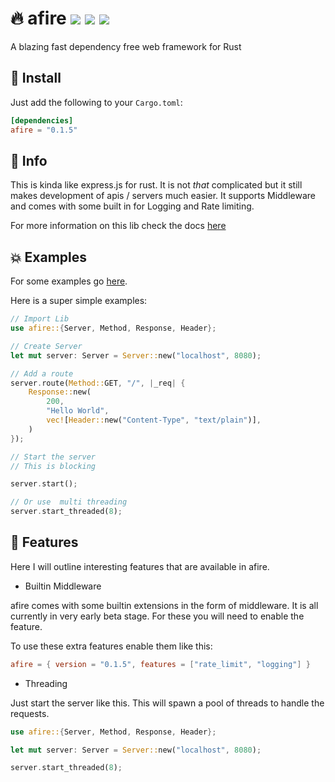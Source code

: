 # 🔥 afire <a href="https://github.com/Basicprogrammer10/afire/actions"><img src="https://img.shields.io/github/workflow/status/Basicprogrammer10/afire/CI?label=Tests"></a> <a href="https://www.codefactor.io/repository/github/basicprogrammer10/watertemp"><a href="#"><img src="https://img.shields.io/tokei/lines/github/Basicprogrammer10/afire?label=Total%20Lines"></a> <a href="https://crates.io/crates/afire"><img src="https://img.shields.io/crates/d/afire?label=Downloads"></a>

A blazing fast dependency free web framework for Rust

## 💠 Install

Just add the following to your `Cargo.toml`:

```toml
[dependencies]
afire = "0.1.5"
```

## 📄 Info

This is kinda like express.js for rust. It is not _that_ complicated but it still makes development of apis / servers much easier. It supports Middleware and comes with some built in for Logging and Rate limiting.

For more information on this lib check the docs [here](https://crates.io/crates/afire)

## 💥 Examples

For some examples go [here](https://github.com/Basicprogrammer10/afire/tree/main/examples).

Here is a super simple examples:

```rust
// Import Lib
use afire::{Server, Method, Response, Header};

// Create Server
let mut server: Server = Server::new("localhost", 8080);

// Add a route
server.route(Method::GET, "/", |_req| {
    Response::new(
        200,
        "Hello World",
        vec![Header::new("Content-Type", "text/plain")],
    )
});

// Start the server
// This is blocking

server.start();

// Or use  multi threading
server.start_threaded(8);
```

## 🔧 Features

Here I will outline interesting features that are available in afire.

- Builtin Middleware

afire comes with some builtin extensions in the form of middleware.
It is all currently in very early beta stage.
For these you will need to enable the feature.

To use these extra features enable them like this:

```toml
afire = { version = "0.1.5", features = ["rate_limit", "logging"] }
```

- Threading

Just start the server like this. This will spawn a pool of threads to handle the requests.

```rust
use afire::{Server, Method, Response, Header};

let mut server: Server = Server::new("localhost", 8080);

server.start_threaded(8);
```